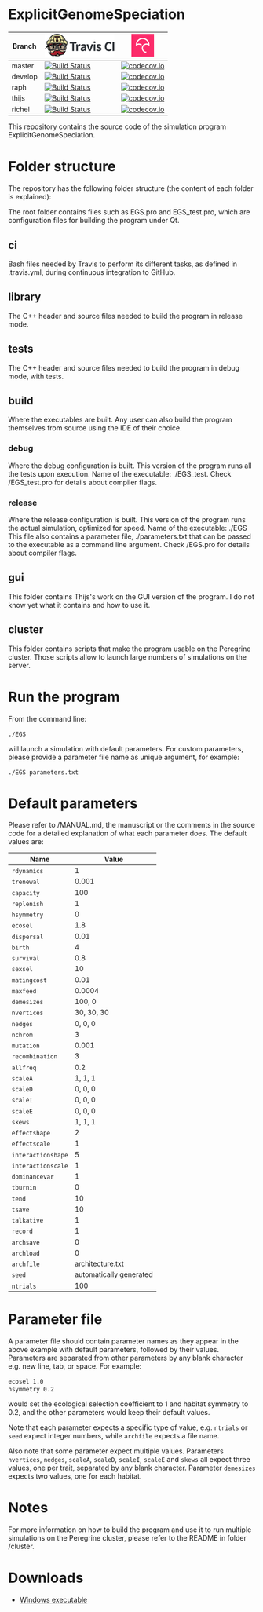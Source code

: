 # ExplicitGenomeSpeciation

Branch|[![Travis CI logo](ci_setup/pics/TravisCI.png)](https://travis-ci.org)|[![Codecov logo](ci_setup/pics/Codecov.png)](https://www.codecov.io)
---|---|---
master|[![Build Status](https://travis-ci.org/rscherrer/ExplicitGenomeSpeciation.svg?branch=master)](https://travis-ci.org/rscherrer/ExplicitGenomeSpeciation)|[![codecov.io](https://codecov.io/github/rscherrer/ExplicitGenomeSpeciation/coverage.svg?branch=master)](https://codecov.io/github/rscherrer/ExplicitGenomeSpeciation/branch/master)
develop|[![Build Status](https://travis-ci.org/rscherrer/ExplicitGenomeSpeciation.svg?branch=develop)](https://travis-ci.org/rscherrer/ExplicitGenomeSpeciation)|[![codecov.io](https://codecov.io/github/rscherrer/ExplicitGenomeSpeciation/coverage.svg?branch=develop)](https://codecov.io/github/rscherrer/ExplicitGenomeSpeciation/branch/develop)
raph|[![Build Status](https://travis-ci.org/rscherrer/ExplicitGenomeSpeciation.svg?branch=raph)](https://travis-ci.org/rscherrer/ExplicitGenomeSpeciation)|[![codecov.io](https://codecov.io/github/rscherrer/ExplicitGenomeSpeciation/coverage.svg?branch=raph)](https://codecov.io/github/rscherrer/ExplicitGenomeSpeciation/branch/raph)
thijs|[![Build Status](https://travis-ci.org/rscherrer/ExplicitGenomeSpeciation.svg?branch=thijs)](https://travis-ci.org/rscherrer/ExplicitGenomeSpeciation)|[![codecov.io](https://codecov.io/github/rscherrer/ExplicitGenomeSpeciation/coverage.svg?branch=thijs)](https://codecov.io/github/rscherrer/ExplicitGenomeSpeciation/branch/thijs)
richel|[![Build Status](https://travis-ci.org/rscherrer/ExplicitGenomeSpeciation.svg?branch=richel)](https://travis-ci.org/rscherrer/ExplicitGenomeSpeciation)|[![codecov.io](https://codecov.io/github/rscherrer/ExplicitGenomeSpeciation/coverage.svg?branch=richel)](https://codecov.io/github/rscherrer/ExplicitGenomeSpeciation/branch/richel)

This repository contains the source code of the simulation program ExplicitGenomeSpeciation.

# Folder structure

The repository has the following folder structure (the content of each folder is explained):

The root folder contains files such as EGS.pro and EGS_test.pro, which are configuration files for building the program under Qt.

## ci
   
Bash files needed by Travis to perform its different tasks, as defined in .travis.yml, during continuous integration to GitHub.

## library

The C++ header and source files needed to build the program in release mode.

## tests

The C++ header and source files needed to build the program in debug mode, with tests.

## build

Where the executables are built. Any user can also build the program themselves from source using the IDE of their choice.

### debug
   
Where the debug configuration is built. This version of the program runs all the tests upon execution. Name of the executable: ./EGS_test. Check /EGS\_test.pro for details about compiler flags.

### release
 
Where the release configuration is built. This version of the program runs the actual simulation, optimized for speed. Name of the executable: ./EGS This file also contains a parameter file, ./parameters.txt that can be passed to the executable as a command line argument. Check /EGS.pro for details about compiler flags.

## gui

This folder contains Thijs's work on the GUI version of the program. I do not know yet what it contains and how to use it.

## cluster

This folder contains scripts that make the program usable on the Peregrine cluster. Those scripts allow to launch large numbers of simulations on the server.

# Run the program

From the command line:

```{bash}
./EGS
```

will launch a simulation with default parameters. For custom parameters, please provide a parameter file name as unique argument, for example:

```{bash}
./EGS parameters.txt
```

# Default parameters

Please refer to /MANUAL.md, the manuscript or the comments in the source code for a detailed explanation of what each parameter does. The default values are:

Name | Value
---|---
```rdynamics``` | 1
```trenewal``` | 0.001
```capacity``` | 100
```replenish``` | 1
```hsymmetry``` | 0
```ecosel``` | 1.8
```dispersal``` | 0.01
```birth``` | 4
```survival``` | 0.8
```sexsel``` | 10
```matingcost``` | 0.01
```maxfeed``` | 0.0004
```demesizes``` | 100, 0
```nvertices``` | 30, 30, 30
```nedges``` | 0, 0, 0
```nchrom``` | 3
```mutation``` | 0.001
```recombination``` | 3
```allfreq``` | 0.2
```scaleA``` | 1, 1, 1
```scaleD``` | 0, 0, 0
```scaleI``` | 0, 0, 0
```scaleE``` | 0, 0, 0
```skews``` | 1, 1, 1
```effectshape``` | 2
```effectscale``` | 1
```interactionshape``` | 5
```interactionscale``` | 1
```dominancevar``` | 1
```tburnin``` | 0
```tend``` | 10
```tsave``` | 10
```talkative``` | 1
```record``` | 1
```archsave``` | 0
```archload``` | 0
```archfile``` | architecture.txt
```seed``` | automatically generated
```ntrials``` | 100

# Parameter file

A parameter file should contain parameter names as they appear in the above example with default parameters, followed by their values. Parameters are separated from other parameters by any blank character e.g. new line, tab, or space. For example:

```
ecosel 1.0
hsymmetry 0.2
```

would set the ecological selection coefficient to 1 and habitat symmetry to 0.2, and the other parameters would keep their default values.

Note that each parameter expects a specific type of value, e.g. `ntrials` or `seed` expect integer numbers, while `archfile` expects a file name. 

Also note that some parameter expect multiple values. Parameters `nvertices`, `nedges`, `scaleA`, `scaleD`, `scaleI`, `scaleE` and `skews` all expect three values, one per trait, separated by any blank character. Parameter `demesizes` expects two values, one for each habitat.

# Notes

For more information on how to build the program and use it to run multiple simulations on the Peregrine cluster, please refer to the README in folder /cluster.

# Downloads

 * [Windows executable](http://richelbilderbeek.nl/EGS_gui.zip)

